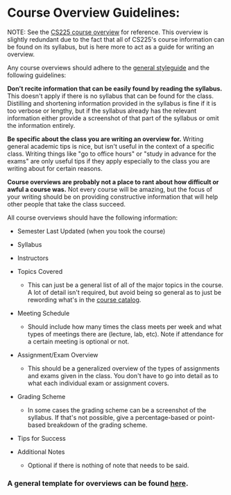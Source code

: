 # Course Overview Guidelines:

NOTE: See the [CS225 course overview](https://github.com/mersaults/uiuc-cs-wiki/blob/main/guide/courseoverviews/cs225.md) for reference. This overview is slightly redundant due to the fact that all of CS225's course information can be found on its syllabus, but is here more to act as a guide for writing an overview.

Any course overviews should adhere to the [general styleguide](https://github.com/mersaults/uiuc-cs-wiki/blob/main/styleguides/styleguide.md) and the following guidelines:

**Don't recite information that can be easily found by reading the syllabus.** This doesn't apply if there is no syllabus that can be found for the class. Distilling and shortening information provided in the syllabus is fine if it is too verbose or lengthy, but if the syllabus already has the relevant information either provide a screenshot of that part of the syllabus or omit the information entirely.

**Be specific about the class you are writing an overview for.** Writing general academic tips is nice, but isn't useful in the context of a specific class. Writing things like "go to office hours" or "study in advance for the exams" are only useful tips if they apply especially to the class you are writing about for certain reasons.

**Course overviews are probably not a place to rant about how difficult or awful a course was.** Not every course will be amazing, but the focus of your writing should be on providing constructive information that will help other people that take the class succeed.

All course overviews should have the following information:

* Semester Last Updated (when you took the course)

* Syllabus

* Instructors

* Topics Covered
  * This can just be a general list of all of the major topics in the course. A lot of detail isn't required, but avoid being so general as to just be rewording what's in the [course catalog](http://catalog.illinois.edu/courses-of-instruction/cs/).
  
* Meeting Schedule
  * Should include how many times the class meets per week and what types of meetings there are (lecture, lab, etc). Note if attendance for a certain meeting is optional or not.
  
* Assignment/Exam Overview
  * This should be a generalized overview of the types of assignments and exams given in the class. You don't have to go into detail as to what each individual exam or assignment covers.

* Grading Scheme
  * In some cases the grading scheme can be a screenshot of the syllabus. If that's not possible, give a percentage-based or point-based breakdown of the grading scheme.

* Tips for Success

* Additional Notes
  * Optional if there is nothing of note that needs to be said.
 
 ### A general template for overviews can be found [here](https://github.com/mersaults/uiuc-cs-wiki/blob/main/guide/courseoverviews/template.md).
